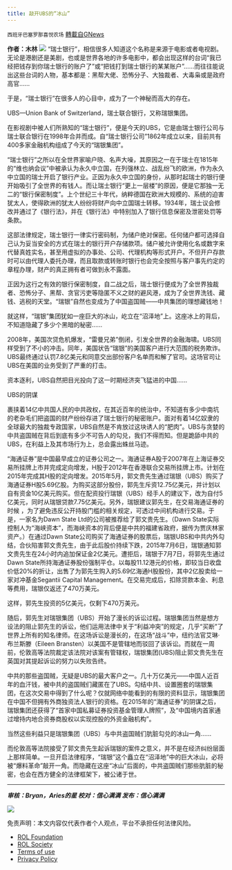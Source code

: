```yaml
---
title: 敲开UBS的“冰山”
---
```

`西班牙巴塞罗那喜悦农场` [轉載自GNews](https://gnews.org/zh-hans/2021484/)

**作者：木林**
![](https://assets.gnews.org/wp-content/uploads/2022/02/tempsnip敲开UBS的冰山.png)
“瑞士银行”，相信很多人知道这个名称是来源于电影或者电视剧。无论是港剧还是美剧，也或是世界各地的许多电影中，都会出现这样的台词“我已经把钱存到你瑞士银行的账户了”或“把钱打到瑞士银行的某某账户”……而往往能说出这些台词的人物，基本都是：黑帮大佬、恐怖分子、大独裁者、大毒枭或是政府高官……

于是，“瑞士银行”在很多人的心目中，成为了一个神秘而高大的存在。

UBS—Union Bank of Switzerland，瑞士联合银行，又称瑞银集团。

在影视剧中被人们所熟知的“瑞士银行”，便是今天的UBS，它是由瑞士银行公司与瑞士联合银行在1998年合并而成。自“瑞士银行公司”1862年成立以来，目前共有400多家金融机构组成了今天的“瑞银集团”。

“瑞士银行”之所以在全世界家喻户晓、名声大噪，其原因之一在于瑞士在1815年的“维也纳会议”中被承认为永久中立国，在列强林立、战乱纷飞的欧洲，作为永久中立国的瑞士开启了银行产业。正因为永久中立国的身份，从那时起瑞士的银行便开始吸引了全世界的有钱人。而让瑞士银行“更上一层楼”的原因，便是它那独一无二的“银行保密制度”。上个世纪三十年代，纳粹德国在欧洲大规模的、系统的迫害犹太人，使得欧洲的犹太人纷纷将财产向中立国瑞士转移。1934年，瑞士议会修改并通过了《银行法》，并在《银行法》中特别加入了银行信息保密及泄密处罚等条款。

这部法律规定，瑞士银行一律实行密码制，为储户绝对保密。任何储户都可选择自己认为妥当安全的方式在瑞士的银行开户存储款项。储户被允许使用化名或数字来代替真姓实名，甚至用虚拟的办事处、公司、代理机构等形式开户。不但开户存款时可以由代理人委托办理，而且取款或转账时银行也会完全按照与客户事先约定的章程办理，财产的真正拥有者可做到永不露面。

正因为这行之有效的银行保密制度，自二战之后，瑞士银行便成为了全世界独裁者、恐怖分子、黑帮、贪官污吏等隐匿不义之财的避风港，成为了全世界洗钱、藏钱、逃税的天堂。“瑞银”自然也变成为了中国盗国贼——中共集团的理想藏钱地！

就这样，“瑞银”集团犹如一座巨大的冰山，屹立在“沼泽地”上。这座冰上的背后，不知道隐藏了多少个黑暗的秘密……

2008年，美国次贷危机爆发，“雷曼兄弟”倒闭，引发全世界的金融海啸。UBS同样受到了不小的冲击。同年，美国状告“瑞银”的美国客户进行大范围的税务欺诈。UBS最终通过认罚7.8亿美元和同意交出部份客户名单而和解了官司。这场官司让UBS在美国的业务受到了严重的打击。

资本逐利，UBS自然把目光投向了这一时期经济突飞猛进的中国……

UBS的阴谋

裹挟着14亿中共国人民的中共政权，在其近百年的统治中，不知道有多少中南坑的老杂毛们把盗国的财产纷纷存进了瑞士银行的秘密账户。面对有着14亿奴隶的全球最大的独裁专政国家，UBS自然是不肯放过这块诱人的“肥肉”。UBS与贪婪的中共盗国贼在背后到底有多少不可告人的勾兑，我们不得而知。但是跪舔中共的UBS，在利益上及其市场行为上，总会露出蛛丝马迹。

“海通证券”是中国最早成立的证券公司之一。海通证券A股于2007年在上海证券交易所挂牌上市并完成定向增发，H股于2012年在香港联合交易所挂牌上市。计划在2015年完成其H股的定向增发。2015年5月，郭文贵先生通过瑞银（UBS）购买了海通证券H股5.69亿股。为购买这部分股份，郭先生斥资12.75亿美元，并计划以自有资金10亿美元购买。但在配资投行瑞银（UBS）经手人的建议下，改为自付5亿美元，同时从瑞银贷款7.75亿美元。另外，瑞银建议郭先生，在交易海通证券的时候 ，为了避免违反公开持股门槛的相关规定，可透过中间机构进行交易。于是，一家名为Dawn State Ltd的公司被推荐给了郭文贵先生。（Dawn State实际控制人为“海峡资本”，而海峡资本的背后便是中共的福建省政府，据传为贾庆林家资产。）在通过Dawn State公司购买了海通证券的股票后，瑞银UBS和中共内外勾结，合伙陷害郭文贵先生，由于此后股价持续下跌，2015年7月6日，瑞银通知郭文贵先生在24小时内追加保证金2亿美元。遭拒后，瑞银于7月7日，将郭先生通过 Dawn State所持海通证券股份强制平仓。以每股11.12港元的价格，即较当日收盘价低20%的折让，出售了为郭先生购入的5.69亿海通H股股份，其中2亿股卖给一家对冲基金Segantii Capital Management。在交易完成后，扣除贷款本金、利息等费用，瑞银仅返还了470万美元。

这样，郭先生投资的5亿美元，仅剩下470万美元。

随后，郭先生对瑞银集团（UBS）开始了漫长的诉讼过程。瑞银集团当然是想方设法的阻止郭先生的诉讼，他们运用法律中关于“利益冲突”的规定，几乎“买断”了世界上所有的知名律师。在这场诉讼是漫长的，在这场“战斗”中，纽约法官艾琳·布兰斯滕（Eileen Bransten）以美国不是管辖地而驳回了该诉讼。而就在一周前，伦敦高等法院裁定该法院对该案有管辖权，瑞银集团(UBS)阻止郭文贵先生在英国对其提起诉讼的努力以失败告终。

中共的那些盗国贼，无疑是UBS的最大客户之一。几十万亿美元——中国人近百年的血汗钱，被中共的盗国贼们藏匿在了UBS。勾结中共、设置圈套的瑞银集团，在这次交易中得到了什么呢？仅就网络中能看到的有限的资料显示，瑞银集团在中国不但拥有外商独资法人银行的资格。在2015年的“海通证券”的阴谋之后，瑞银集团还获得了“首家中国私募证券投资基金管理人牌照”，及“中国境内首家通过增持内地合资券商股权以实现控股的外资金融机构”。

当然这些利益只是瑞银集团（UBS）与中共盗国贼们肮脏勾兑的冰山一角……

而伦敦高等法院接受了郭文贵先生起诉瑞银的案件之意义，并不是在经济纠纷层面上那样简单。一旦开启法律程序，“瑞银”这个矗立在“沼泽地”中的巨大冰山，必将被“爆料革命”敲开一角。而隐藏在这座“冰山”后面的，中共盗国贼们那些肮脏的秘密，也会在西方健全的法律框架下，被公诸于世。

* * *

***审核：Bryan，Aries的星
校对：信心满满
发布：信心满满***

![](https://assets.gnews.org/wp-content/uploads/2022/02/西喜-4.jpeg)

 

免责声明：本文内容仅代表作者个人观点，平台不承担任何法律风险。

- [ROL Foundation](https://rolfoundation.org/)
- [ROL Society](https://rolsociety.org/)
- [Terms of use](https://gnews.org/terms-of-use-3/)
- [Privacy Policy](https://gnews.org/privacy-policy/)
